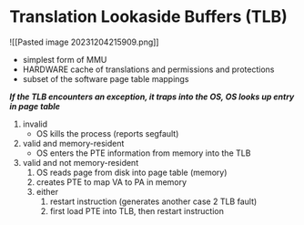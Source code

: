# Translation Lookaside Buffers (TLB)
![[Pasted image 20231204215909.png]]
- simplest form of MMU
- HARDWARE cache of translations and permissions and protections
- subset of the software page table mappings


***If the TLB encounters an exception, it traps into the OS, OS looks up entry in page table***
1. invalid
	- OS kills the process (reports segfault)
2. valid and memory-resident
	- OS enters the PTE information from memory into the TLB
3. valid and not memory-resident
	1. OS reads page from disk into page table (memory)
	2. creates PTE to map VA to PA in memory
	3. either
		1. restart instruction (generates another case 2 TLB fault)
		2. first load PTE into TLB, then restart instruction
